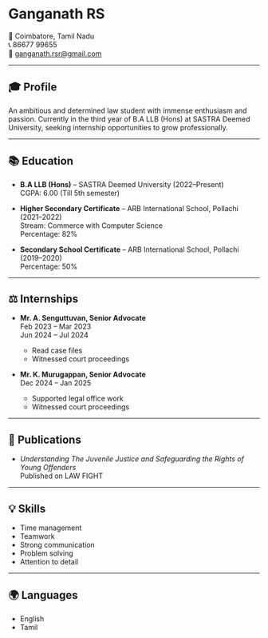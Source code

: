# Ganganath RS

📍 Coimbatore, Tamil Nadu  
📞 86677 99655  
📧 ganganath.rsr@gmail.com  

---

## 🎓 Profile
An ambitious and determined law student with immense enthusiasm and passion. Currently in the third year of B.A LLB (Hons) at SASTRA Deemed University, seeking internship opportunities to grow professionally.

---

## 📚 Education

- **B.A LLB (Hons)** – SASTRA Deemed University (2022–Present)  
  CGPA: 6.00 (Till 5th semester)

- **Higher Secondary Certificate** – ARB International School, Pollachi (2021–2022)  
  Stream: Commerce with Computer Science  
  Percentage: 82%

- **Secondary School Certificate** – ARB International School, Pollachi (2019–2020)  
  Percentage: 50%

---

## ⚖️ Internships

- **Mr. A. Senguttuvan, Senior Advocate**  
  Feb 2023 – Mar 2023  
  Jun 2024 – Jul 2024  
  - Read case files  
  - Witnessed court proceedings

- **Mr. K. Murugappan, Senior Advocate**  
  Dec 2024 – Jan 2025  
  - Supported legal office work  
  - Witnessed court proceedings

---

## 📝 Publications

- *Understanding The Juvenile Justice and Safeguarding the Rights of Young Offenders*  
  Published on LAW FIGHT

---

## 💡 Skills

- Time management  
- Teamwork  
- Strong communication  
- Problem solving  
- Attention to detail

---

## 🌍 Languages

- English  
- Tamil
